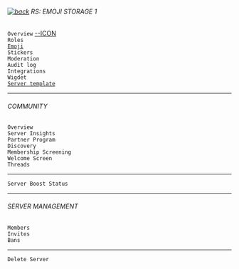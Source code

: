 ###### [![back](https://cdn.discordapp.com/emojis/887168885747511396?size=16)](https://reper2.github.io/Downloadable-Files/discord/guilds) RS: EMOJI STORAGE 1

`Overview` [--ICON](https://cdn.discordapp.com/icons/885670545981579315/2ac5b14537bc488ca826c274ba855a3f.png?size=4096)  
`Roles`  
[`Emoji`](https://reper2.github.io/Downloadable-Files/md/discord/guilds/885670545981579315/emoji)  
`Stickers`  
`Moderation`  
`Audit log`  
`Integrations`  
`Wigdet`  
[`Server template`](https://reper2.github.io/Downloadable-Files/discord/guilds/885670545981579315/server-template)

---  
###### COMMUNITY  
`Overview`  
`Server Insights`  
`Partner Program`  
`Discovery`  
`Membership Screening`  
`Welcome Screen`  
`Threads`

---  
`Server Boost Status`

---  
###### SERVER MANAGEMENT  
`Members`  
`Invites`  
`Bans`

---  
`Delete Server`  
